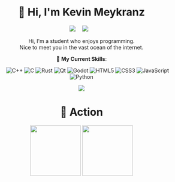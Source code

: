 <div align="center">

# 🙋 Hi, I'm Kevin Meykranz
<!-- 个人资料徽标 -->

  <a href="https://blog.fiveth.cc/"><img src="https://img.shields.io/badge/personal-website-blue"></a>&emsp;
  <a href="https://space.bilibili.com/358065206"><img src="https://img.shields.io/badge/bilibili-videos-ff69b4"></a>&emsp;

Hi, I'm a student who enjoys programming.<br>Nice to meet you in the vast ocean of the internet.

💪 **My Current Skills**:

&emsp;&emsp;
![C++](https://img.shields.io/badge/-C++-00599C?style=flat-square&logo=c)
![C](https://img.shields.io/badge/c-%2300599C.svg?style=flat-square&logo=c&logoColor=white)
![Rust](https://img.shields.io/badge/-Rust-red?style=flat-square&logo=Rust)
![Qt](https://img.shields.io/badge/Qt-%23217346.svg?style=style=flat-square&logo=Qt&logoColor=white)
![Godot](https://img.shields.io/badge/-Godot-00599C?style=flat-square&logo=godot)
![HTML5](https://img.shields.io/badge/-HTML5-E34F26?style=flat-square&logo=html5&logoColor=white)
![CSS3](https://img.shields.io/badge/-CSS3-1572B6?style=flat-square&logo=css3)
![JavaScript](https://img.shields.io/badge/-JavaScript-oringe?style=flat-square&logo=javascript)
![Python](https://img.shields.io/badge/-Python-pink?style=flat-square&logo=Python)


<div align="center"><img src="https://cdn.cbd.int/anzhiyu-assets@1.0.11/image/common/github-info/personal-homepage-banner.jpg" /></div>

# 🚀 Action

<!-- GitHub数据统计 -->

<div align="center">
  <img height="135px" src="https://github-readme-stats.vercel.app/api?username=kmeykranz&hide_title=true&hide_border=true&show_icons=trueline_height=21&text_color=000&icon_color=000&bg_color=0,ea6161,ffc64d,fffc4d,52fa5a&theme=graywhite" />
  <img height="135px" src="https://github-readme-stats.vercel.app/api/top-langs/?username=kmeykranz&hide_title=true&hide_border=true&layout=compact&langs_count=6&text_color=000&icon_color=fff&bg_color=0,52fa5a,4dfcff,c64dff&theme=graywhite" />
</div>

</div>
